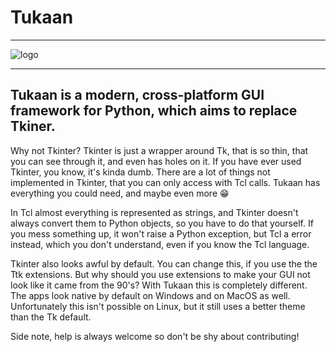 # Tukaan
<hr>

![logo](https://user-images.githubusercontent.com/95927277/165413707-831ec155-021e-4587-9f68-a1f459be5a76.png)

<hr>

## Tukaan is a modern, cross-platform GUI framework for Python, which aims to replace Tkiner.
Why not Tkinter?
Tkinter is just a wrapper around Tk, that is so thin, that you can see through it, and even has holes on it. If you have ever used Tkinter, you know, it's kinda dumb. There are a lot of things not implemented in Tkinter, that you can only access with Tcl calls. Tukaan has everything you could need, and maybe even more 😁

In Tcl almost everything is represented as strings, and Tkinter doesn't always convert them to Python objects, so you have to do that yourself. If you mess something up, it won't raise a Python exception, but Tcl a error instead, which you don't understand, even if you know the Tcl language.

Tkinter also looks awful by default. You can change this, if you use the the Ttk extensions. But why should you use extensions to make your GUI not look like it came from the 90's? With Tukaan this is completely different. The apps look native by default on Windows and on MacOS as well. Unfortunately this isn't possible on Linux, but it still uses a better theme than the Tk default.

Side note, help is always welcome so don't be shy about contributing!
